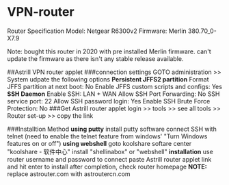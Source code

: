 # VPN-router

Router Specification
Model: Netgear R6300v2
Firmware: Merlin 380.70_0-X7.9

Note: bought this router in 2020 with pre installed Merlin firmware. can't update the firmware as there isn't any stable release available.

##Astrill VPN router applet
###connection settings
GOTO administration >> System 
udpate the following options
**Persistent JFFS2 partition**
Format JFFS partition at next boot: No
Enable JFFS custom scripts and configs: Yes
**SSH Daemon**
Enable SSH: LAN + WAN
Allow SSH Port Forwarding: No
SSH service port: 22
Allow SSH password login: Yes
Enable SSH Brute Force Protection: No
###Get Astrill router applet 
login >> tools >> see all tools >> Router set-up >> copy the link

###Installtion Method
**using putty**
install putty software
connect SSH with telnet (need to enable the telnet feature from windows' "Turn Windows features on or off")
**using webshell**
goto koolshare softare center "koolshare - 软件中心"
install "shellinabox" or "webshell"
**installation**
use router username and password to connect
paste Astrill router applet link and hit enter to install
after completion, check router homepage
**NOTE:** replace astrouter.com with astroutercn.com





